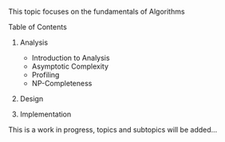 This topic focuses on the fundamentals of Algorithms

Table of Contents

1. Analysis
   * Introduction to Analysis  
   * Asymptotic Complexity
   * Profiling
   * NP-Completeness

2. Design

3. Implementation


This is a work in progress, topics and subtopics will be added...
